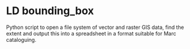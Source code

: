 # LD bounding_box

Python script to open a file system of vector and raster GIS data, find the extent and output this into a spreadsheet in a format suitable for Marc cataloguing.    

